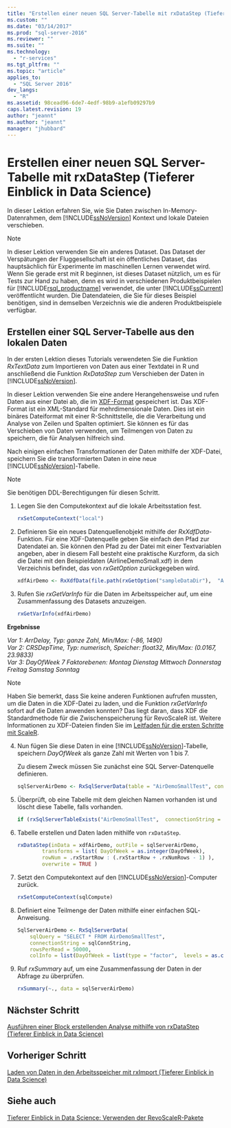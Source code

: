 ```yaml
---
title: "Erstellen einer neuen SQL Server-Tabelle mit rxDataStep (Tieferer Einblick in Data Science) | Microsoft Docs"
ms.custom: ""
ms.date: "03/14/2017"
ms.prod: "sql-server-2016"
ms.reviewer: ""
ms.suite: ""
ms.technology: 
  - "r-services"
ms.tgt_pltfrm: ""
ms.topic: "article"
applies_to: 
  - "SQL Server 2016"
dev_langs: 
  - "R"
ms.assetid: 98cead96-6de7-4edf-98b9-a1efb09297b9
caps.latest.revision: 19
author: "jeannt"
ms.author: "jeannt"
manager: "jhubbard"
---
```

# Erstellen einer neuen SQL Server-Tabelle mit rxDataStep (Tieferer Einblick in Data Science)
In dieser Lektion erfahren Sie, wie Sie Daten zwischen In-Memory-Datenrahmen, dem [!INCLUDE[ssNoVersion](../../includes/ssnoversion-md.md)] Kontext und lokale Dateien verschieben.  
  
> [!NOTE]  
> In dieser Lektion verwenden Sie ein anderes Dataset. Das Dataset der Verspätungen der Fluggesellschaft ist ein öffentliches Dataset, das hauptsächlich für Experimente im maschinellen Lernen verwendet wird. Wenn Sie gerade erst mit R beginnen, ist dieses Dataset nützlich, um es für Tests zur Hand zu haben, denn es wird in verschiedenen Produktbeispielen für [!INCLUDE[rsql_productname](../../includes/rsql-productname-md.md)] verwendet, die unter [!INCLUDE[ssCurrent](../../includes/sscurrent-md.md)] veröffentlicht wurden. Die Datendateien, die Sie für dieses Beispiel benötigen, sind in demselben Verzeichnis wie die anderen Produktbeispiele verfügbar.  
  
## Erstellen einer SQL Server-Tabelle aus den lokalen Daten  
In der ersten Lektion dieses Tutorials verwendeten Sie die Funktion *RxTextData* zum Importieren von Daten aus einer Textdatei in R und anschließend die Funktion *RxDataStep* zum Verschieben der Daten in [!INCLUDE[ssNoVersion](../../includes/ssnoversion-md.md)].  
  
In dieser Lektion verwenden Sie eine andere Herangehensweise und rufen Daten aus einer Datei ab, die im [XDF-Format](https://en.wikipedia.org/wiki/Extensible_Data_Format) gespeichert ist. Das XDF-Format ist ein XML-Standard für mehrdimensionale Daten. Dies ist ein binäres Dateiformat mit einer R-Schnittstelle, die die Verarbeitung und Analyse von Zeilen und Spalten optimiert.  Sie können es für das Verschieben von Daten verwenden, um Teilmengen von Daten zu speichern, die für Analysen hilfreich sind.
  
Nach einigen einfachen Transformationen der Daten mithilfe der XDF-Datei, speichern Sie die transformierten Daten in eine neue [!INCLUDE[ssNoVersion](../../includes/ssnoversion-md.md)]-Tabelle.  
  
> [!NOTE]  
> Sie benötigen DDL-Berechtigungen für diesen Schritt.  
  
1.  Legen Sie den Computekontext auf die lokale Arbeitsstation fest.  
  
    ```R  
    rxSetComputeContext("local")   
    ```  
  
2.  Definieren Sie ein neues Datenquellenobjekt mithilfe der *RxXdfData*-Funktion. Für eine XDF-Datenquelle geben Sie einfach den Pfad zur Datendatei an.  Sie können den Pfad zu der Datei mit einer Textvariablen angeben, aber in diesem Fall besteht eine praktische Kurzform, da sich die Datei mit den Beispieldaten (AirlineDemoSmall.xdf) in dem Verzeichnis befindet, das von *rxGetOption* zurückgegeben wird.
  
    ```R  
    xdfAirDemo <- RxXdfData(file.path(rxGetOption("sampleDataDir"),  "AirlineDemoSmall.xdf"))   
    ```  
  
  
3.  Rufen Sie *rxGetVarInfo* für die Daten im Arbeitsspeicher auf, um eine Zusammenfassung des Datasets anzuzeigen.  
  
    ```R  
    rxGetVarInfo(xdfAirDemo)    
    ```  
  
**Ergebnisse**  
  
*Var 1: ArrDelay, Typ: ganze Zahl, Min/Max: (-86, 1490)*   
*Var 2: CRSDepTime, Typ: numerisch, Speicher: float32, Min/Max: (0.0167, 23.9833)*   
*Var 3: DayOfWeek 7 Faktorebenen: Montag Dienstag Mittwoch Donnerstag Freitag Samstag Sonntag*  

> [!NOTE]
> 
> Haben Sie bemerkt, dass Sie keine anderen Funktionen aufrufen mussten, um die Daten in die XDF-Datei zu laden, und die Funktion *rxGetVarInfo* sofort auf die Daten anwenden konnten? Das liegt daran, dass XDF die Standardmethode für die Zwischenspeicherung für RevoScaleR ist. Weitere Informationen zu XDF-Dateien finden Sie im [Leitfaden für die ersten Schritte mit ScaleR](https://msdn.microsoft.com/microsoft-r/scaler-user-guide-data-transform#using-the-data-step-to-create-an-xdf-file-from-a-data-frame). 
  
4.  Nun fügen Sie diese Daten in eine [!INCLUDE[ssNoVersion](../../includes/ssnoversion-md.md)]-Tabelle, speichern _DayOfWeek_ als ganze Zahl mit Werten von 1 bis 7.  
  
    Zu diesem Zweck müssen Sie zunächst eine SQL Server-Datenquelle definieren.  
  
    ```R  
    sqlServerAirDemo <- RxSqlServerData(table = "AirDemoSmallTest", connectionString = sqlConnString)   
    ```  
  
5.  Überprüft, ob eine Tabelle mit dem gleichen Namen vorhanden ist und löscht diese Tabelle, falls vorhanden.  
  
    ```R  
    if (rxSqlServerTableExists("AirDemoSmallTest",  connectionString = sqlConnString))  rxSqlServerDropTable("AirDemoSmallTest",  connectionString = sqlConnString)    
    ```  
  
6.  Tabelle erstellen und Daten laden mithilfe von `rxDataStep`.  
  
    ```R  
    rxDataStep(inData = xdfAirDemo, outFile = sqlServerAirDemo,    
            transforms = list( DayOfWeek = as.integer(DayOfWeek),   
            rowNum = .rxStartRow : (.rxStartRow + .rxNumRows - 1) ),   
            overwrite = TRUE )    
    ```  
  
7.  Setzt den Computekontext auf den [!INCLUDE[ssNoVersion](../../includes/ssnoversion-md.md)]-Computer zurück.  
  
    ```R  
    rxSetComputeContext(sqlCompute)  
    ```  
  
8.  Definiert eine Teilmenge der Daten mithilfe einer einfachen SQL­Anweisung.  
  
    ```R    
    SqlServerAirDemo <- RxSqlServerData(  
        sqlQuery = "SELECT * FROM AirDemoSmallTest",      
        connectionString = sqlConnString,   
        rowsPerRead = 50000,      
        colInfo = list(DayOfWeek = list(type = "factor",  levels = as.character(1:7))))    
    ```  
  
9. Ruf *rxSummary* auf, um eine Zusammenfassung der Daten in der Abfrage zu überprüfen.  
  
    ```R  
    rxSummary(~., data = sqlServerAirDemo)   
    ```  
  
## Nächster Schritt  
[Ausführen einer Block erstellenden Analyse mithilfe von rxDataStep &#40;Tieferer Einblick in Data Science&#41;](../../advanced-analytics/r-services/perform-chunking-analysis-using-rxdatastep-data-science-deep-dive.md)  
  
## Vorheriger Schritt  
[Laden von Daten in den Arbeitsspeicher mit rxImport &#40;Tieferer Einblick in Data Science&#41;](../../advanced-analytics/r-services/load-data-into-memory-using-rximport-data-science-deep-dive.md)  
  
## Siehe auch  
[Tieferer Einblick in Data Science: Verwenden der RevoScaleR-Pakete](../../advanced-analytics/r-services/data-science-deep-dive-using-the-revoscaler-packages.md)  
  
  
  
